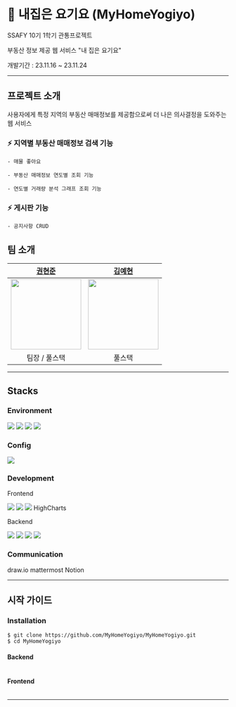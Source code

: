 # 🏡 내집은 요기요 (MyHomeYogiyo)

SSAFY 10기 1학기 관통프로젝트

부동산 정보 제공 웹 서비스 "내 집은 요기요"

개발기간 : 23.11.16 ~ 23.11.24

---

## 프로젝트 소개

사용자에게 특정 지역의 부동산 매매정보를 제공함으로써 더 나은 의사결정을 도와주는 웹 서비스

### ⚡ 지역별 부동산 매매정보 검색 기능

    - 매물 좋아요

    - 부동산 매매정보 연도별 조회 기능

    - 연도별 거래량 분석 그래프 조회 기능

### ⚡ 게시판 기능

    - 공지사항 CRUD

## 팀 소개

|                     [권현준](https://github.com/Kwonhyunjun)                     |                    [김예현](https://github.com/yeaaaaahhhhh)                     |
| :------------------------------------------------------------------------------: | :------------------------------------------------------------------------------: |
| <img width="160px" src="https://avatars.githubusercontent.com/u/119548924?v=4"/> | <img width="160px" src="https://avatars.githubusercontent.com/u/72369871?v=4" /> |
|                                  팀장 / 풀스택                                   |                                      풀스택                                      |

---

## Stacks

### Environment

<img src="https://img.shields.io/badge/Eclipse-2C2255?style=flat&logo=eclipseide&logoColor=white"/> <img src="https://img.shields.io/badge/VSCode-007ACC?style=flat&logo=visualstudiocode&logoColor=white"/> <img src="https://img.shields.io/badge/GitLab-FC6D26?style=flat&logo=gitlab&logoColor=white"/> <img src="https://img.shields.io/badge/Git-F05032?style=flat&logo=git&logoColor=white"/>

### Config

<img src="https://img.shields.io/badge/npm-CB3837?style=flat&logo=npm&logoColor=white"/>

### Development

Frontend

<img src="https://img.shields.io/badge/JavaScript-F7DF1E?style=flat&logo=javascript&logoColor=white"/> <img src="https://img.shields.io/badge/Vue.js-4FC08D?style=flat&logo=vuedotjs&logoColor=white"/> <img src="https://img.shields.io/badge/Vuetify-1867C0?style=flat&logo=vuetify&logoColor=white"/>
HighCharts

Backend

<img src="https://img.shields.io/badge/Java-007396?style=flat&logo=OpenJDK&logoColor=white"/> <img src="https://img.shields.io/badge/Spring-6DB33F?style=flat&logo=spring&logoColor=white"/> <img src="https://img.shields.io/badge/Swagger-85EA2D?style=flat&logo=swagger&logoColor=white"/>
<img src="https://img.shields.io/badge/MySQL-4479A1?style=flat&logo=mysql&logoColor=white"/>

### Communication

draw.io
mattermost
Notion

---

## 시작 가이드

### Installation

```
$ git clone https://github.com/MyHomeYogiyo/MyHomeYogiyo.git
$ cd MyHomeYogiyo
```

#### Backend

```

```

#### Frontend

```

```

---
